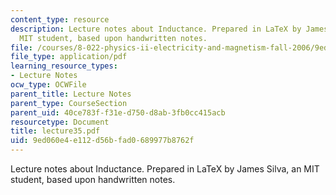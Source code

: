 ```yaml
---
content_type: resource
description: Lecture notes about Inductance. Prepared in LaTeX by James Silva, an
  MIT student, based upon handwritten notes.
file: /courses/8-022-physics-ii-electricity-and-magnetism-fall-2006/9ed060e4e112d56bfad0689977b8762f_lecture35.pdf
file_type: application/pdf
learning_resource_types:
- Lecture Notes
ocw_type: OCWFile
parent_title: Lecture Notes
parent_type: CourseSection
parent_uid: 40ce783f-f31e-d750-d8ab-3fb0cc415acb
resourcetype: Document
title: lecture35.pdf
uid: 9ed060e4-e112-d56b-fad0-689977b8762f
---
```

Lecture notes about Inductance. Prepared in LaTeX by James Silva, an MIT student, based upon handwritten notes.

